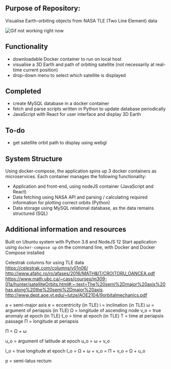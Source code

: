 ## Purpose of Repository:
Visualise Earth-orbiting objects from NASA TLE (Two Line Element) data

![Gif not working right now](https://github.com/Rhysoshea/nasa_eoo/blob/master/assets/demo.gif)



## Functionality
- downloadable Docker container to run on local host
- visualise a 3D Earth and path of orbiting satellite (not necessarily at real-time current position)
- drop-down menu to select which satellite is displayed

## Completed
- create MySQL database in a docker container
- fetch and parse scripts written in Python to update database periodically
- JavaScript with React for user interface and display 3D Earth

## To-do
- get satellite orbit path to display using webgl

## System Structure

Using docker-compose, the application spins up 3 docker containers as microservices. Each container manages the following functionality:
- Application and front-end, using nodeJS container (JavaScript and React)
- Data fetching using NASA API and parsing / calculating required information for plotting correct orbits (Python)
- Data storage using MySQL relational database, as the data remains structured (SQL)

## Additional information and resources

Built on Ubuntu system with Python 3.8 and NodeJS 12
Start application using `docker-compose up` on the command line, with Docker and Docker Compose installed

Celestrak columns for using TLE data
https://celestrak.com/columns/v01n06/
http://www.afahc.ro/ro/afases/2016/MATH&IT/CROITORU_OANCEA.pdf
https://www.math.ubc.ca/~cass/courses/m309-01a/hunter/satelliteOrbits.html#:~:text=The%20semi%2Dmajor%20axis%20has,along%20the%20semi%2Dmajor%20axis.
http://www.dept.aoe.vt.edu/~lutze/AOE2104/9orbitalmechanics.pdf

a = semi-major axis
e = eccentricity (in TLE)
i = inclination (in TLE)
ω = argument of periapsis (in TLE)
Ω = longitude of ascending node
v_o = true anomaly at epoch (in TLE)
t_o = time at epoch (in TLE)
T = time at periapsis passage
Π = longitude at periapsis

Π = Ω + ω 

u_o = argument of latitude at epoch
u_o = ω + v_o

l_o = true longitude at epoch
l_o = Ω + ω + v_o = Π + v_o = Ω + u_o

p = semi-latus rectum

